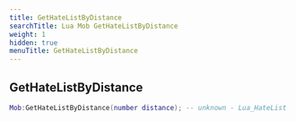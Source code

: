 ```yaml
---
title: GetHateListByDistance
searchTitle: Lua Mob GetHateListByDistance
weight: 1
hidden: true
menuTitle: GetHateListByDistance
---
```

## GetHateListByDistance
```lua
Mob:GetHateListByDistance(number distance); -- unknown - Lua_HateList
```